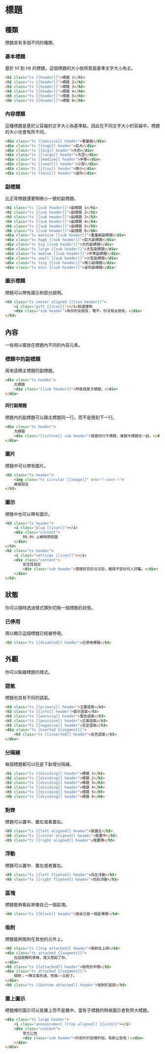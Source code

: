 # 標題



## 種類

標題具有多個不同的種類。

### 基本標題

基於 <span class="ts label">h1</span> 到 <span class="ts label">h6</span> 的標題，這個標題的大小依照頁面基準文字大小為主。

```html
<h1 class="ts [[header]]">標題 1</h1>
<h2 class="ts [[header]]">標題 2</h2>
<h3 class="ts [[header]]">標題 3</h3>
<h4 class="ts [[header]]">標題 4</h4>
<h5 class="ts [[header]]">標題 5</h5>
<h6 class="ts [[header]]">標題 6</h6>
```

### 內容標題

這種標題是基於父容器的文字大小為基準點，因此在不同文字大小的容器中，標題的大小也會有所不同。

```html
<div class="ts [[massive]] header">重量級</div>
<div class="ts [[huge]] header">巨大</div>
<div class="ts [[big]] header">大的</div>
<div class="ts [[large]] header">大型</div>
<div class="ts [[medium]] header">中等</div>
<div class="ts [[small]] header">小型</div>
<div class="ts [[tiny]] header">微小</div>
<div class="ts [[mini]] header">迷你</div>
```

### 副標題

比正常標題還要稍微小一號的副標題。

```html
<h1 class="ts [[sub header]]">副標題 1</h1>
<h2 class="ts [[sub header]]">副標題 2</h2>
<h3 class="ts [[sub header]]">副標題 3</h3>
<h4 class="ts [[sub header]]">副標題 4</h4>
<h5 class="ts [[sub header]]">副標題 5</h5>
<h6 class="ts [[sub header]]">副標題 6</h6>
<div class="ts massive [[sub header]]">重量級副標題</div>
<div class="ts huge [[sub header]]">巨大副標題</div>
<div class="ts big [[sub header]]">大的副標題</div>
<div class="ts large [[sub header]]">大型副標題</div>
<div class="ts medium [[sub header]]">中等副標題</div>
<div class="ts small [[sub header]]">小型副標題</div>
<div class="ts tiny [[sub header]]">微小副標題</div>
<div class="ts mini [[sub header]]">迷你副標題</div>
```

### 圖示標題

標題可以帶有圖示和部分說明。

```html
<h3 class="ts center aligned [[icon header]]">
    <i class="gift {{icon}}"></i>挑選禮物
    <div class="sub header">為你的女朋友，喔不，你沒有女朋友。</div>
</h3>
```

## 內容

一些用以擺放在標題內不同的內容元素。

### 標題中的副標題

用來詮釋主標題的副標題。

```html
<div class="ts header">
    大標題
    <div class="[[sub header]]">然後我是子標題。</div>
</div>
```

#### 同行副標題

標題內的副標題可以跟主標題同一行，而不是換到下一行。

```html
<div class="ts header">
    大標題
    <div class="[[inline]] sub header">我是同行子標題，會跟大標題在一起。</div>
</div>
```

### 圖片

標題中可以帶有圖片。

```html
<h3 class="ts header">
    <img class="ts circular [[image]]" src="!-user-!">
    帳號設定
</h3>
```

### 圖示

標題中也可以帶有圖示。

```html
<h3 class="ts header">
    <i class="plug [[icon]]"></i>
    <div class="content">
        99.9% 上線時間保證
    </div>
</h3>
<h2 class="ts header">
    <i class="settings [[icon]]"></i>
    <div class="content">
        安全性設定
        <div class="sub header">管理好您的洨洨安，確保不受任何人詐騙。</div>
    </div>
</h2>
```

## 狀態

你可以隨時透過樣式類別切換一個標題的狀態。

### 已停用

用以顯示這個標題已經被停用。

```html
<h3 class="ts [[disabled]] header">已停用標題</h3>
```

## 外觀

你可以點綴標題的樣式。

### 語氣

標題也具有不同的語氣。

```html
<h3 class="ts [[primary]] header">主要語氣</h3>
<h3 class="ts [[info]] header">提示語氣</h3>
<h3 class="ts [[warning]] header">警告語氣</h3>
<h3 class="ts [[positive]] header">正面語氣</h3>
<h3 class="ts [[negative]] header">否定語氣</h3>
<div class="ts inverted {{segment}}">
    <h3 class="ts [[inverted]] header">反色語氣</h3>
</div>
```

### 分隔線

每個標題都可以在底下新增分隔線。

```html
<h1 class="ts [[dividing]] header">標題 1</h1>
<h2 class="ts [[dividing]] header">標題 2</h2>
<h3 class="ts [[dividing]] header">標題 3</h3>
<h4 class="ts [[dividing]] header">標題 4</h4>
<h5 class="ts [[dividing]] header">標題 5</h5>
<h6 class="ts [[dividing]] header">標題 6</h6>
```

### 對齊

標題可以置中、置左或者置右。

```html
<h5 class="ts [[left aligned]] header">我置左</h5>
<h5 class="ts [[center aligned]] header">我置中</h5>
<h5 class="ts [[right aligned]] header">我置障</h5>
```

### 浮動

標題可以置中、置左或者置右。

```html
<h5 class="ts [[left floated]] header">向左浮動</h5>
<h5 class="ts [[right floated]] header">向右浮動</h5>
```

### 區塊

標題能夠看起來像自己一個區塊。

```html
<h4 class="ts [[block]] header">我自己是一個區塊喔</h4>
```

### 吸附

標題能夠吸附在其他的元件上。

```html
<h5 class="ts [[top attached]] header">吸附在上部</h5>
<div class="ts attached {{segment}}">
    在這寂靜的夜晚，我又想起了你。
</div>
<h5 class="ts [[attached]] header">吸附於中間</h5>
<div class="ts attached {{segment}}">
    頓時；一陣涼風吹過，而我——又射了。
</div>
<h5 class="ts [[bottom attached]] header">吸附於底部</h5>
```

### 置上圖示

標題裡的圖示可以是置上而不是置中，當有子標題的時候圖示會對齊大標題。

```html
<div class="ts large header">
    <i class="announcement [[top aligned]] {{icon}}"></i>
    <div class="content">
        官方公告
        <div class="sub header">叭啦叭叭批哩叭啦，有新公告啦！</div>
    </div>
</div>
```